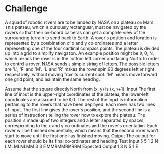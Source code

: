 # Challenge

A squad of robotic rovers are to be landed by NASA on a plateau on
Mars. This plateau, which is curiously rectangular, must be navigated
by the rovers so that their on-board cameras can get a complete view
of the surrounding terrain to send back to Earth.
A rover's position and location is represented by a combination of x
and y co-ordinates and a letter representing one of the four cardinal
compass points. The plateau is divided up into a grid to simplify
navigation. An example position might be 0, 0, N, which means the
rover is in the bottom left corner and facing North.
In order to control a rover, NASA sends a simple string of letters.
The possible letters are 'L', 'R' and 'M'. 'L' and 'R' makes the
rover spin 90 degrees left or right respectively, without moving fromits current spot. 'M' means move forward one grid point, and maintain
the same heading.

Assume that the square directly North from (x, y) is (x, y+1).
Input
The first line of input is the upper-right coordinates of the
plateau, the lower-left coordinates are assumed to be 0,0.
The rest of the input is information pertaining to the rovers that
have been deployed. Each rover has two lines of input. The first line
gives the rover's position, and the second line is a series of
instructions telling the rover how to explore the plateau.
The position is made up of two integers and a letter separated by
spaces, corresponding to the x and y co-ordinates and the rover's
orientation.
Each rover will be finished sequentially, which means that the second
rover won't start to move until the first one has finished moving.
Output
The output for each rover should be its final co-ordinates and
heading.
Test Input
5 5
1 2 N
LMLMLMLMM
3 3 E
MMRMMRMRRM
Expected Output
1 3 N
5 1 E